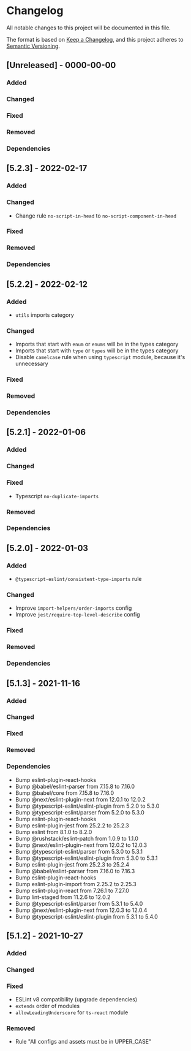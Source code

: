 # Changelog

All notable changes to this project will be documented in this file.

The format is based on [Keep a Changelog](https://keepachangelog.com/en/1.0.0/),
and this project adheres to [Semantic Versioning](https://semver.org/spec/v2.0.0.html).

## [Unreleased] - 0000-00-00

### Added

### Changed

### Fixed

### Removed

### Dependencies

## [5.2.3] - 2022-02-17

### Added

### Changed

- Change rule `no-script-in-head` to `no-script-component-in-head`

### Fixed

### Removed

### Dependencies

## [5.2.2] - 2022-02-12

### Added

- `utils` imports category

### Changed

- Imports that start with `enum` or `enums` will be in the types category
- Imports that start with `type` or `types` will be in the types category
- Disable `camelcase` rule when using `typescript` module, because it's unnecessary

### Fixed

### Removed

### Dependencies

## [5.2.1] - 2022-01-06

### Added

### Changed

### Fixed

- Typescript `no-duplicate-imports`

### Removed

### Dependencies

## [5.2.0] - 2022-01-03

### Added

- `@typescript-eslint/consistent-type-imports` rule

### Changed

- Improve `import-helpers/order-imports` config
- Improve `jest/require-top-level-describe` config

### Fixed

### Removed

### Dependencies

## [5.1.3] - 2021-11-16

### Added

### Changed

### Fixed

### Removed

### Dependencies

- Bump eslint-plugin-react-hooks
- Bump @babel/eslint-parser from 7.15.8 to 7.16.0
- Bump @babel/core from 7.15.8 to 7.16.0
- Bump @next/eslint-plugin-next from 12.0.1 to 12.0.2
- Bump @typescript-eslint/eslint-plugin from 5.2.0 to 5.3.0
- Bump @typescript-eslint/parser from 5.2.0 to 5.3.0
- Bump eslint-plugin-react-hooks
- Bump eslint-plugin-jest from 25.2.2 to 25.2.3
- Bump eslint from 8.1.0 to 8.2.0
- Bump @rushstack/eslint-patch from 1.0.9 to 1.1.0
- Bump @next/eslint-plugin-next from 12.0.2 to 12.0.3
- Bump @typescript-eslint/parser from 5.3.0 to 5.3.1
- Bump @typescript-eslint/eslint-plugin from 5.3.0 to 5.3.1
- Bump eslint-plugin-jest from 25.2.3 to 25.2.4
- Bump @babel/eslint-parser from 7.16.0 to 7.16.3
- Bump eslint-plugin-react-hooks
- Bump eslint-plugin-import from 2.25.2 to 2.25.3
- Bump eslint-plugin-react from 7.26.1 to 7.27.0
- Bump lint-staged from 11.2.6 to 12.0.2
- Bump @typescript-eslint/parser from 5.3.1 to 5.4.0
- Bump @next/eslint-plugin-next from 12.0.3 to 12.0.4
- Bump @typescript-eslint/eslint-plugin from 5.3.1 to 5.4.0

## [5.1.2] - 2021-10-27

### Added

### Changed

### Fixed

- ESLint v8 compatibility (upgrade dependencies)
- `extends` order of modules
- `allowLeadingUnderscore` for `ts-react` module

### Removed

- Rule "All configs and assets must be in UPPER_CASE"
